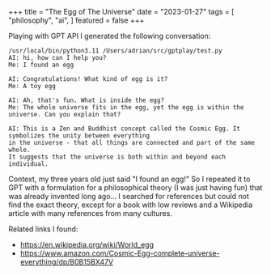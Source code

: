 +++
title = "The Egg of The Universe"
date = "2023-01-27"
tags = [
    "philosophy",
    "ai",
]
featured = false
+++

Playing with GPT API I generated the following conversation:

```
/usr/local/bin/python3.11 /Users/adrian/src/gptplay/test.py 
AI: hi, how can I help you?
Me: I found an egg

AI: Congratulations! What kind of egg is it?
Me: A toy egg

AI: Ah, that's fun. What is inside the egg?
Me: The whole universe fits in the egg, yet the egg is within the universe. Can you explain that?

AI: This is a Zen and Buddhist concept called the Cosmic Egg. It symbolizes the unity between everything 
in the universe - that all things are connected and part of the same whole. 
It suggests that the universe is both within and beyond each individual.
```

Context, my three years old just said "I found an egg!" So I repeated it to GPT with a formulation for a philosophical 
theory (I was just having fun) that was already invented long ago... I searched for references but could not find 
the exact theory, except for a book with low reviews and a Wikipedia article with many references from many cultures.

Related links I found: 
* https://en.wikipedia.org/wiki/World_egg
* https://www.amazon.com/Cosmic-Egg-complete-universe-everything/dp/B0B15BX47V
